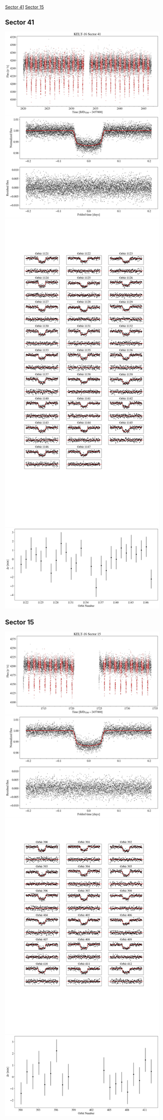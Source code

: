 [Sector 41](#sector41)
[Sector 15](#sector15)

<a name = "sector41"></a>
## Sector 41
![alt text](/tt/KELT-16_Sector_41/KELT-16_Sector_41_a_TimeSeries.png)
![alt text](/tt/KELT-16_Sector_41/KELT-16_Sector_41_b_FoldedLightCurve.png)
![alt text](/tt/KELT-16_Sector_41/KELT-16_Sector_41_b_IndividualTransitsWithFit.png)
![alt text](/tt/KELT-16_Sector_41/KELT-16_Sector_41_c_TimingResiduals.png)

<a name = "sector15"></a>
## Sector 15
![alt text](/tt/KELT-16_Sector_15/KELT-16_Sector_15_a_TimeSeries.png)
![alt text](/tt/KELT-16_Sector_15/KELT-16_Sector_15_b_FoldedLightCurve.png)
![alt text](/tt/KELT-16_Sector_15/KELT-16_Sector_15_b_IndividualTransitsWithFit.png)
![alt text](/tt/KELT-16_Sector_15/KELT-16_Sector_15_c_TimingResiduals.png)

